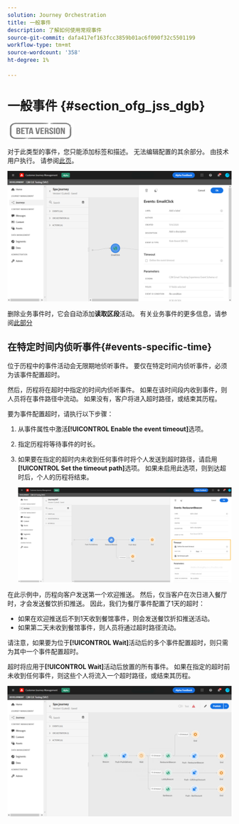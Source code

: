 ```yaml
---
solution: Journey Orchestration
title: 一般事件
description: 了解如何使用常规事件
source-git-commit: dafa417ef163fcc3859b01ac6f090f32c5501199
workflow-type: tm+mt
source-wordcount: '358'
ht-degree: 1%

---
```


# 一般事件 {#section_ofg_jss_dgb}

![](../assets/do-not-localize/badge.png)

对于此类型的事件，您只能添加标签和描述。 无法编辑配置的其余部分。 由技术用户执行。 请参阅[此页](../event/about-events.md)。

![](../assets/general-events.png)

删除业务事件时，它会自动添加&#x200B;**读取区段**&#x200B;活动。 有关业务事件的更多信息，请参阅[此部分](../event/about-events.md)

## 在特定时间内侦听事件{#events-specific-time}

位于历程中的事件活动会无限期地侦听事件。 要仅在特定时间内侦听事件，必须为该事件配置超时。

然后，历程将在超时中指定的时间内侦听事件。 如果在该时间段内收到事件，则人员将在事件路径中流动。 如果没有，客户将进入超时路径，或结束其历程。

要为事件配置超时，请执行以下步骤：

1. 从事件属性中激活&#x200B;**[!UICONTROL Enable the event timeout]**&#x200B;选项。

1. 指定历程将等待事件的时长。

1. 如果要在指定的超时内未收到任何事件时将个人发送到超时路径，请启用&#x200B;**[!UICONTROL Set the timeout path]**&#x200B;选项。 如果未启用此选项，则到达超时后，个人的历程将结束。

   ![](../assets/event-timeout.png)

在此示例中，历程向客户发送第一个欢迎推送。 然后，仅当客户在次日进入餐厅时，才会发送餐饮折扣推送。 因此，我们为餐厅事件配置了1天的超时：

* 如果在欢迎推送后不到1天收到餐馆事件，则会发送餐饮折扣推送活动。
* 如果第二天未收到餐馆事件，则人员将通过超时路径流动。

请注意，如果要为位于&#x200B;**[!UICONTROL Wait]**&#x200B;活动后的多个事件配置超时，则只需为其中一个事件配置超时。

超时将应用于&#x200B;**[!UICONTROL Wait]**&#x200B;活动后放置的所有事件。 如果在指定的超时前未收到任何事件，则这些个人将流入一个超时路径，或结束其历程。

![](../assets/event-timeout-group.png)
